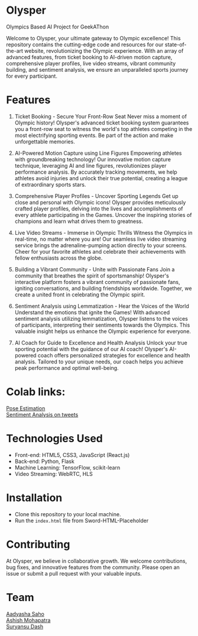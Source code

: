 # Olysper
Olympics Based AI Project for GeekAThon

Welcome to Olysper, your ultimate gateway to Olympic excellence! This repository contains the cutting-edge code and resources for our state-of-the-art website, revolutionizing the Olympic experience. With an array of advanced features, from ticket booking to AI-driven motion capture, comprehensive player profiles, live video streams, vibrant community building, and sentiment analysis, we ensure an unparalleled sports journey for every participant.

# Features
1. Ticket Booking - Secure Your Front-Row Seat
Never miss a moment of Olympic history! Olysper's advanced ticket booking system guarantees you a front-row seat to witness the world's top athletes competing in the most electrifying sporting events. Be part of the action and make unforgettable memories.

2. AI-Powered Motion Capture using Line Figures
Empowering athletes with groundbreaking technology! Our innovative motion capture technique, leveraging AI and line figures, revolutionizes player performance analysis. By accurately tracking movements, we help athletes avoid injuries and unlock their true potential, creating a league of extraordinary sports stars.

3. Comprehensive Player Profiles - Uncover Sporting Legends
Get up close and personal with Olympic icons! Olysper provides meticulously crafted player profiles, delving into the lives and accomplishments of every athlete participating in the Games. Uncover the inspiring stories of champions and learn what drives them to greatness.

4. Live Video Streams - Immerse in Olympic Thrills
Witness the Olympics in real-time, no matter where you are! Our seamless live video streaming service brings the adrenaline-pumping action directly to your screens. Cheer for your favorite athletes and celebrate their achievements with fellow enthusiasts across the globe.

5. Building a Vibrant Community - Unite with Passionate Fans
Join a community that breathes the spirit of sportsmanship! Olysper's interactive platform fosters a vibrant community of passionate fans, igniting conversations, and building friendships worldwide. Together, we create a united front in celebrating the Olympic spirit.

6. Sentiment Analysis using Lemmatization - Hear the Voices of the World
Understand the emotions that ignite the Games! With advanced sentiment analysis utilizing lemmatization, Olysper listens to the voices of participants, interpreting their sentiments towards the Olympics. This valuable insight helps us enhance the Olympic experience for everyone.

7. AI Coach for Guide to Excellence and Health Analysis
Unlock your true sporting potential with the guidance of our AI coach! Olysper's AI-powered coach offers personalized strategies for excellence and health analysis. Tailored to your unique needs, our coach helps you achieve peak performance and optimal well-being.

# Colab links:
[Pose Estimation](https://colab.research.google.com/drive/1Rg2QkYabLY5h9X7MMEJNyjfNmG6tirna?usp=sharing) \
[Sentiment Analysis on tweets](https://colab.research.google.com/drive/121jUV1dNgqOavwpbTy_KbiHqrCO8yrJQ?usp=sharing)

# Technologies Used
- Front-end: HTML5, CSS3, JavaScript (React.js)
- Back-end: Python, Flask
- Machine Learning: TensorFlow, scikit-learn
- Video Streaming: WebRTC, HLS

# Installation
- Clone this repository to your local machine.
- Run the `index.html` file from Sword-HTML-Placeholder

# Contributing
At Olysper, we believe in collaborative growth. We welcome contributions, bug fixes, and innovative features from the community. Please open an issue or submit a pull request with your valuable inputs.

# Team
[Aadyasha Saho](https://github.com/AadyashaSahoo) \
[Ashish Mohapatra](https://github.com/ashishmohapatra240) \
[Suryansu Dash](https://github.com/C3Suryansu)
